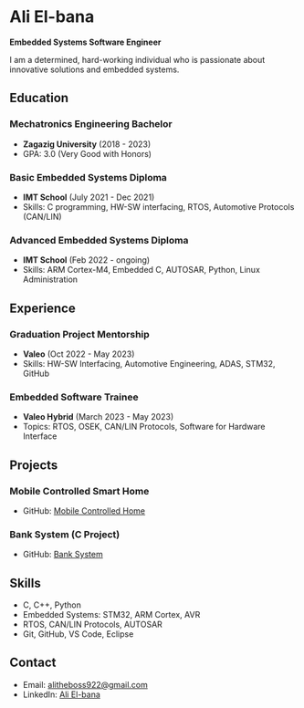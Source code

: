 # Ali El-bana

**Embedded Systems Software Engineer**

I am a determined, hard-working individual who is passionate about innovative solutions and embedded systems.

## Education
### Mechatronics Engineering Bachelor
- **Zagazig University** (2018 - 2023)
- GPA: 3.0 (Very Good with Honors)

### Basic Embedded Systems Diploma
- **IMT School** (July 2021 - Dec 2021)
- Skills: C programming, HW-SW interfacing, RTOS, Automotive Protocols (CAN/LIN)

### Advanced Embedded Systems Diploma
- **IMT School** (Feb 2022 - ongoing)
- Skills: ARM Cortex-M4, Embedded C, AUTOSAR, Python, Linux Administration

## Experience
### Graduation Project Mentorship
- **Valeo** (Oct 2022 - May 2023)
- Skills: HW-SW Interfacing, Automotive Engineering, ADAS, STM32, GitHub

### Embedded Software Trainee
- **Valeo Hybrid** (March 2023 - May 2023)
- Topics: RTOS, OSEK, CAN/LIN Protocols, Software for Hardware Interface

## Projects
### Mobile Controlled Smart Home
- GitHub: [Mobile Controlled Home](https://github.com/Ali-Elbana/Mobile_Controlled-Home)

### Bank System (C Project)
- GitHub: [Bank System](https://github.com/Ali-Elbana/Bank-system)

## Skills
- C, C++, Python
- Embedded Systems: STM32, ARM Cortex, AVR
- RTOS, CAN/LIN Protocols, AUTOSAR
- Git, GitHub, VS Code, Eclipse

## Contact
- Email: alitheboss922@gmail.com
- LinkedIn: [Ali El-bana](https://www.linkedin.com/in/ali-el-bana-431863220/)
